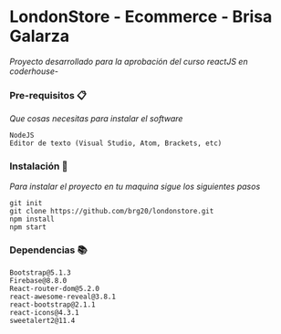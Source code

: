 # LondonStore - Ecommerce - Brisa Galarza

_Proyecto desarrollado para la aprobación del curso reactJS en coderhouse_- 


### Pre-requisitos 📋

_Que cosas necesitas para instalar el software_

```
NodeJS
Editor de texto (Visual Studio, Atom, Brackets, etc)
```
### Instalación 🔧

_Para instalar el proyecto en tu maquina sigue los siguientes pasos_

```
git init 
git clone https://github.com/brg20/londonstore.git
npm install
npm start
```

### Dependencias 📚
```
Bootstrap@5.1.3
Firebase@8.8.0
React-router-dom@5.2.0
react-awesome-reveal@3.8.1
react-bootstrap@2.1.1
react-icons@4.3.1
sweetalert2@11.4
```